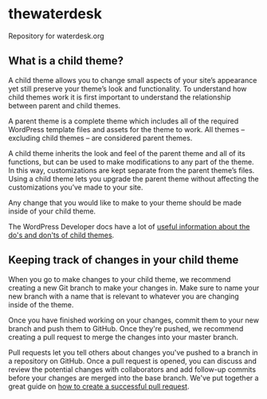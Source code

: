 # thewaterdesk
Repository for waterdesk.org

## What is a child theme?
A child theme allows you to change small aspects of your site’s appearance yet still preserve your theme’s look and functionality. To understand how child themes work it is first important to understand the relationship between parent and child themes.

A parent theme is a complete theme which includes all of the required WordPress template files and assets for the theme to work. All themes – excluding child themes – are considered parent themes.

A child theme inherits the look and feel of the parent theme and all of its functions, but can be used to make modifications to any part of the theme. In this way, customizations are kept separate from the parent theme’s files. Using a child theme lets you upgrade the parent theme without affecting the customizations you’ve made to your site.

Any change that you would like to make to your theme should be made inside of your child theme.

The WordPress Developer docs have a lot of [useful information about the do's and don'ts of child themes](https://developer.wordpress.org/themes/advanced-topics/child-themes/).

## Keeping track of changes in your child theme
When you go to make changes to your child theme, we recommend creating a new Git branch to make your changes in. Make sure to name your new branch with a name that is relevant to whatever you are changing inside of the theme.

Once you have finished working on your changes, commit them to your new branch and push them to GitHub. Once they're pushed, we recommend creating a pull request to merge the changes into your master branch. 

Pull requests let you tell others about changes you've pushed to a branch in a repository on GitHub. Once a pull request is opened, you can discuss and review the potential changes with collaborators and add follow-up commits before your changes are merged into the base branch. We've put together a great guide on [how to create a successful pull request](https://github.com/INN/docs/blob/master/how-to-work-with-us/pull-requests.md).
